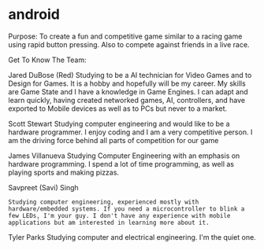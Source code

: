 android
=======

Purpose:
    To create a fun and competitive game similar to a racing game using rapid button pressing.  Also to compete against friends in a live race. 
    
Get To Know The Team:

Jared DuBose (Red)
    Studying to be a AI technician for Video Games and to Design for Games. It is a hobby and hopefully will be my career. 
    My skills are Game State and I have a knowledge in Game Engines. I can adapt and learn quickly, having created networked     games, AI, controllers, and have exported to Mobile devices as well as to PCs but never to a market.
    
Scott Stewart
    Studying computer engineering and would like to be a hardware programmer.  I enjoy coding and I am a very competitive person.  I am the driving force behind all parts of competition for our game

James Villanueva
    Studying Computer Engineering with an emphasis on hardware programming. I spend a lot of time programming, as well as playing sports and making pizzas. 

Savpreet (Savi) Singh

    Studying computer engineering, experienced mostly with hardware/embedded systems. If you need a microcontroller to blink a few LEDs, I'm your guy. I don't have any experience with mobile applications but am interested in learning more about it. 

Tyler Parks
	Studying computer and electrical engineering. I'm the quiet one.
